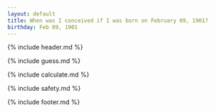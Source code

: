 ```yaml
---
layout: default
title: When was I conceived if I was born on February 09, 1901?
birthday: Feb 09, 1901
---
```


{% include header.md %}

{% include guess.md %}

{% include calculate.md %}

{% include safety.md %}

{% include footer.md %}



